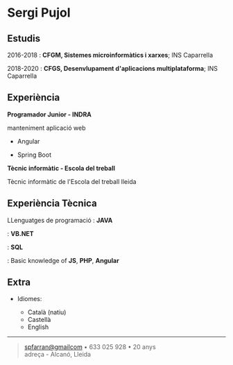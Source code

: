 Sergi Pujol
============

Estudis
---------

2016-2018
:   **CFGM, Sistemes microinformàtics i xarxes**; INS Caparrella

2018-2020
:   **CFGS, Desenvlupament d'aplicacions multiplataforma**; INS Caparrella

Experiència
----------

**Programador Junior - INDRA**

manteniment aplicació web

* Angular

* Spring Boot

**Tècnic informàtic - Escola del treball**

Tècnic informàtic de l'Escola del treball lleida

Experiència Tècnica
--------------------

LLenguatges de programació
:   **JAVA** 

:   **VB.NET**

:   **SQL**

:   Basic knowledge of **JS**, **PHP**, **Angular**

Extra
----------------------------------------

* Idiomes:

     * Català (natiu)
     * Castellà
     * English

----

> <spfarran@gmailcom> • 633 025 928 • 20 anys\
> adreça - Alcanó, Lleida
